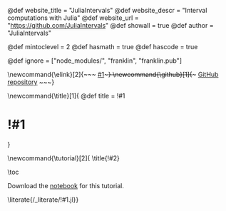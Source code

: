 <!--
Add here global page variables to use throughout your
website.
The website_* must be defined for the RSS to work
-->
@def website_title = "JuliaIntervals"
@def website_descr = "Interval computations with Julia"
@def website_url   = "https://github.com/JuliaIntervals"
@def showall = true
@def author = "JuliaIntervals"

@def mintoclevel = 2
@def hasmath = true
@def hascode = true

<!--
Add here files or directories that should be ignored by Franklin, otherwise
these files might be copied and, if markdown, processed by Franklin which
you might not want. Indicate directories by ending the name with a `/`.
-->
@def ignore = ["node_modules/", "franklin", "franklin.pub"]

<!--
Add here global latex commands to use throughout your
pages. It can be math commands but does not need to be.
For instance:
* \newcommand{\phrase}{This is a long phrase to copy.}
-->
\newcommand{\elink}[2]{~~~ <a href="#2" target="_blank">#1</a>~~~}
\newcommand{\github}[1]{~~~ <a href="#1" style="margin-left: auto;" target="_blank"><i class="fab fa-fw fa-github" aria-hidden="true"></i> GitHub repository</a> ~~~}

\newcommand{\title}[1]{
@def title = !#1
# !#1
}

\newcommand{\tutorial}[2]{
\title{!#2}

\toc

Download the [notebook](/notebooks/!#1.ipynb) for this tutorial.


\literate{/_literate/!#1.jl}}

<!--
https://raw.githubusercontent.com/tlienart/MLJTutorials/gh-pages/notebooks/!#1.ipynb
-->